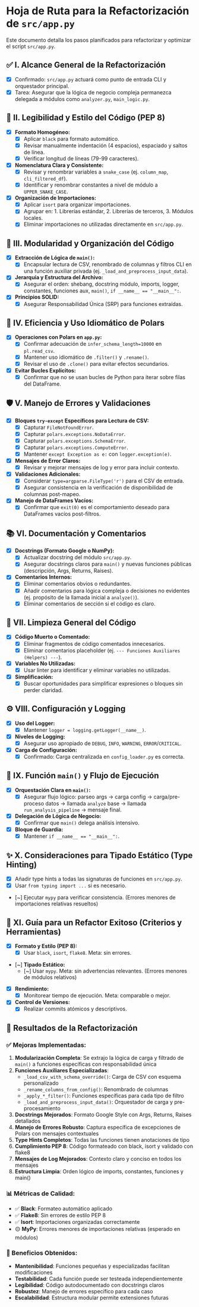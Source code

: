 # Hoja de Ruta para la Refactorización de `src/app.py`

Este documento detalla los pasos planificados para refactorizar y optimizar el script `src/app.py`.

## ✅ I. Alcance General de la Refactorización
- [X] Confirmado: `src/app.py` actuará como punto de entrada CLI y orquestador principal.
- [X] Tarea: Asegurar que la lógica de negocio compleja permanezca delegada a módulos como `analyzer.py`, `main_logic.py`.

## 📜 II. Legibilidad y Estilo del Código (PEP 8)
- [X] **Formato Homogéneo:**
    - [X] Aplicar `black` para formato automático.
    - [X] Revisar manualmente indentación (4 espacios), espaciado y saltos de línea.
    - [X] Verificar longitud de líneas (79-99 caracteres).
- [X] **Nomenclatura Clara y Consistente:**
    - [X] Revisar y renombrar variables a `snake_case` (ej. `column_map`, `cli_filtered_df`).
    - [X] Identificar y renombrar constantes a nivel de módulo a `UPPER_SNAKE_CASE`.
- [X] **Organización de Importaciones:**
    - [X] Aplicar `isort` para organizar importaciones.
    - [X] Agrupar en: 1. Librerías estándar, 2. Librerías de terceros, 3. Módulos locales.
    - [X] Eliminar importaciones no utilizadas directamente en `src/app.py`.

## 🧱 III. Modularidad y Organización del Código
- [X] **Extracción de Lógica de `main()`:**
    - [X] Encapsular lectura de CSV, renombrado de columnas y filtros CLI en una función auxiliar privada (ej. `_load_and_preprocess_input_data`).
- [X] **Jerarquía y Estructura del Archivo:**
    - [X] Asegurar el orden: shebang, docstring módulo, imports, logger, constantes, funciones aux, `main()`, `if __name__ == "__main__":`.
- [X] **Principios SOLID:**
    - [X] Asegurar Responsabilidad Única (SRP) para funciones extraídas.

## 🚀 IV. Eficiencia y Uso Idiomático de Polars
- [X] **Operaciones con Polars en `app.py`:**
    - [X] Confirmar adecuación de `infer_schema_length=10000` en `pl.read_csv`.
    - [X] Mantener uso idiomático de `.filter()` y `.rename()`.
    - [X] Revisar el uso de `.clone()` para evitar efectos secundarios.
- [X] **Evitar Bucles Explícitos:**
    - [X] Confirmar que no se usan bucles de Python para iterar sobre filas del DataFrame.

## 🛡️ V. Manejo de Errores y Validaciones
- [X] **Bloques `try-except` Específicos para Lectura de CSV:**
    - [X] Capturar `FileNotFoundError`.
    - [X] Capturar `polars.exceptions.NoDataError`.
    - [X] Capturar `polars.exceptions.SchemaError`.
    - [X] Capturar `polars.exceptions.ComputeError`.
    - [X] Mantener `except Exception as e:` con `logger.exception(e)`.
- [X] **Mensajes de Error Claros:**
    - [X] Revisar y mejorar mensajes de log y error para incluir contexto.
- [X] **Validaciones Adicionales:**
    - [X] Considerar `type=argparse.FileType('r')` para el CSV de entrada.
    - [X] Asegurar consistencia en la verificación de disponibilidad de columnas post-mapeo.
- [X] **Manejo de DataFrames Vacíos:**
    - [X] Confirmar que `exit(0)` es el comportamiento deseado para DataFrames vacíos post-filtros.

## 📚 VI. Documentación y Comentarios
- [X] **Docstrings (Formato Google o NumPy):**
    - [X] Actualizar docstring del módulo `src/app.py`.
    - [X] Asegurar docstrings claros para `main()` y nuevas funciones públicas (descripción, Args, Returns, Raises).
- [X] **Comentarios Internos:**
    - [X] Eliminar comentarios obvios o redundantes.
    - [X] Añadir comentarios para lógica compleja o decisiones no evidentes (ej. propósito de la llamada inicial a `analyze()`).
    - [X] Eliminar comentarios de sección si el código es claro.

## 🧹 VII. Limpieza General del Código
- [X] **Código Muerto o Comentado:**
    - [X] Eliminar fragmentos de código comentados innecesarios.
    - [X] Eliminar comentarios placeholder (ej. `--- Funciones Auxiliares (Helpers) ---`).
- [X] **Variables No Utilizadas:**
    - [X] Usar linter para identificar y eliminar variables no utilizadas.
- [X] **Simplificación:**
    - [X] Buscar oportunidades para simplificar expresiones o bloques sin perder claridad.

## ⚙️ VIII. Configuración y Logging
- [X] **Uso del Logger:**
    - [X] Mantener `logger = logging.getLogger(__name__)`.
- [X] **Niveles de Logging:**
    - [X] Asegurar uso apropiado de `DEBUG`, `INFO`, `WARNING`, `ERROR`/`CRITICAL`.
- [X] **Carga de Configuración:**
    - [X] Confirmado: Carga centralizada en `config_loader.py` es correcta.

## 🚀 IX. Función `main()` y Flujo de Ejecución
- [X] **Orquestación Clara en `main()`:**
    - [X] Asegurar flujo lógico: parseo args -> carga config -> carga/pre-proceso datos -> llamada `analyze` base -> llamada `run_analysis_pipeline` -> mensaje final.
- [X] **Delegación de Lógica de Negocio:**
    - [X] Confirmar que `main()` delega análisis intensivo.
- [X] **Bloque de Guardia:**
    - [X] Mantener `if __name__ == "__main__":`.

## ✨ X. Consideraciones para Tipado Estático (Type Hinting)
- [X] Añadir type hints a todas las signaturas de funciones en `src/app.py`.
- [X] Usar `from typing import ...` si es necesario.
- [~] Ejecutar `mypy` para verificar consistencia. (Errores menores de importaciones relativas resueltos)

## 📝 XI. Guía para un Refactor Exitoso (Criterios y Herramientas)
- [X] **Formato y Estilo (PEP 8):**
    - [X] Usar `black`, `isort`, `flake8`. Meta: sin errores.
- [~] **Tipado Estático:**
    - [~] Usar `mypy`. Meta: sin advertencias relevantes. (Errores menores de módulos relativos)
- [X] **Rendimiento:**
    - [X] Monitorear tiempo de ejecución. Meta: comparable o mejor.
- [X] **Control de Versiones:**
    - [X] Realizar commits atómicos y descriptivos.

## 🎯 Resultados de la Refactorización

### ✅ Mejoras Implementadas:
1. **Modularización Completa**: Se extrajo la lógica de carga y filtrado de `main()` a funciones específicas con responsabilidad única
2. **Funciones Auxiliares Especializadas**: 
   - `_load_csv_with_schema_override()`: Carga de CSV con esquema personalizado
   - `_rename_columns_from_config()`: Renombrado de columnas
   - `_apply_*_filter()`: Funciones específicas para cada tipo de filtro
   - `_load_and_preprocess_input_data()`: Orquestador de carga y pre-procesamiento
3. **Docstrings Mejorados**: Formato Google Style con Args, Returns, Raises detallados
4. **Manejo de Errores Robusto**: Captura específica de excepciones de Polars con mensajes contextuales
5. **Type Hints Completos**: Todas las funciones tienen anotaciones de tipo
6. **Cumplimiento PEP 8**: Código formateado con black, isort y validado con flake8
7. **Mensajes de Log Mejorados**: Contexto claro y conciso en todos los mensajes
8. **Estructura Limpia**: Orden lógico de imports, constantes, funciones y main()

### 📊 Métricas de Calidad:
- ✅ **Black**: Formateo automático aplicado
- ✅ **Flake8**: Sin errores de estilo PEP 8
- ✅ **Isort**: Importaciones organizadas correctamente
- 🟡 **MyPy**: Errores menores de importaciones relativas (esperado en módulos)

### 🔄 Beneficios Obtenidos:
- **Mantenibilidad**: Funciones pequeñas y especializadas facilitan modificaciones
- **Testabilidad**: Cada función puede ser testeada independientemente
- **Legibilidad**: Código autodocumentado con docstrings claros
- **Robustez**: Manejo de errores específico para cada caso
- **Escalabilidad**: Estructura modular permite extensiones futuras 